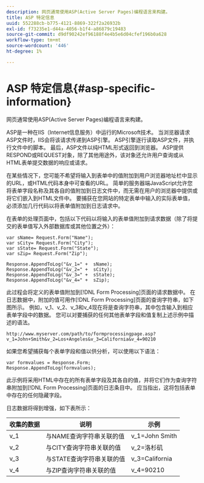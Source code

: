 ```yaml
---
description: 网页通常使用ASP(Active Server Pages)编程语言来构建。
title: ASP 特定信息
uuid: 552288cb-b775-4121-8869-322f2a26932b
exl-id: f73235e1-d44a-4056-b1f4-a86879c19483
source-git-commit: d9df90242ef96188f4e4b5e6d04cfef196b0a628
workflow-type: tm+mt
source-wordcount: '446'
ht-degree: 1%

---
```


# ASP 特定信息{#asp-specific-information}

网页通常使用ASP(Active Server Pages)编程语言来构建。

ASP是一种在IIS（Internet信息服务）中运行的Microsoft技术。 当浏览器请求ASP文件时，IIS会将该请求传递到ASP引擎。 ASP引擎逐行读取ASP文件，并执行文件中的脚本。 最后，ASP文件以纯HTML形式返回到浏览器。 ASP提供RESPOND或REQUEST对象，除了其他用途外，该对象还允许用户查询或从HTML表单提交数据的响应或请求。

在某些情况下，您可能不希望将输入到表单中的值附加到用户浏览器地址栏中显示的URL，或HTML代码本身中可查看的URL。 简单的服务器端JavaScript允许您将表单字段名称及其各自的值附加到日志文件中，而无需在用户的浏览器中提供或将它们嵌入到HTML文件中。 要捕获在您网站的特定表单中输入的实际表单值，必须添加几行代码以将表单值附加到日志请求中。

在表单的处理页面中，包括以下代码以将输入的表单值附加到请求数据（除了将提交的表单值写入外部数据库或其他位置之外）：

```
var sName= Request.Form("Name"); 
var sCity= Request.Form("City"); 
var sState= Request.Form("State"); 
var sZip= Request.Form("Zip"); 
 
Response.AppendToLog("&v_1=" +  sName); 
Response.AppendToLog("&v_2=" +  sCity); 
Response.AppendToLog("&v_3=" +  sState); 
Response.AppendToLog("&v_4=" +  sZip);
```

此过程会将定义的表单值附加到[!DNL Form Processing]页面的请求数据中。 在日志数据中，附加的值可用作[!DNL Form Processing]页面的查询字符串，如下图所示。 例如，v_1、v_2、v_3和v_4现在将是查询字符串，其中包含输入到相应表单字段中的数据。 您可以对要捕获的任何其他表单字段和值复制上述示例中描述的语法。

```
http://www.myserver.com/path/to/formprocessingpage.asp?v_1=John+Smith&v_2=Los+Angeles&v_3=California&v_4=90210
```

如果您希望捕获每个表单字段和值以供分析，可以使用以下语法：

```
var formvalues = Response.Form; 
Response.AppendToLog(formvalues); 
```

此示例将采用HTML中存在的所有表单字段及其各自的值，并将它们作为查询字符串附加到[!DNL Form Processing]页面的日志条目中。 应当指出，这将包括表单中存在的任何隐藏字段。

日志数据将得到增强，如下表所示：

| 收集的数据 | 说明 | 示例 |
|---|---|---|
| v_1 | 与NAME查询字符串关联的值 | v_1=John Smith |
| v_2 | 与CITY查询字符串关联的值 | v_2=洛杉矶 |
| v_3 | 与STATE查询字符串关联的值 | v_3=California |
| v_4 | 与ZIP查询字符串关联的值 | v_4=90210 |
